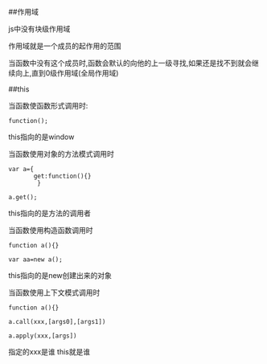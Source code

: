 ##作用域

js中没有块级作用域

作用域就是一个成员的起作用的范围

当函数中没有这个成员时,函数会默认的向他的上一级寻找,如果还是找不到就会继续向上,直到0级作用域(全局作用域)

##this

当函数使函数形式调用时:

    function();
this指向的是window

当函数使用对象的方法模式调用时

    var a={
           get:function(){}
            }
    
    a.get();
   
this指向的是方法的调用者

当函数使用构造函数调用时

    function a(){}

    var aa=new a();

this指向的是new创建出来的对象

当函数使用上下文模式调用时

    function a(){}

    a.call(xxx,[args0],[args1])
    
    a.apply(xxx,[args])

指定的xxx是谁 this就是谁




